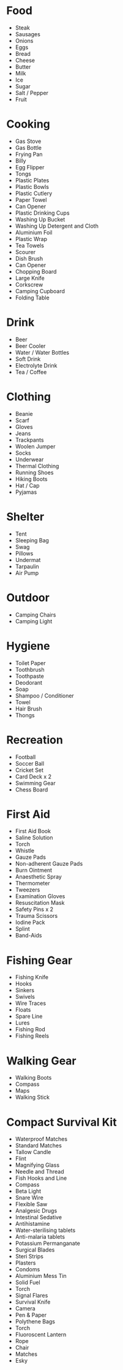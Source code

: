 # Food
* Steak
* Sausages
* Onions
* Eggs
* Bread
* Cheese
* Butter
* Milk
* Ice
* Sugar
* Salt / Pepper
* Fruit

# Cooking
* Gas Stove
* Gas Bottle
* Frying Pan
* Billy
* Egg Flipper
* Tongs
* Plastic Plates
* Plastic Bowls
* Plastic Cutlery
* Paper Towel
* Can Opener
* Plastic Drinking Cups
* Washing Up Bucket
* Washing Up Detergent and Cloth
* Aluminium Foil
* Plastic Wrap
* Tea Towels
* Scourer
* Dish Brush
* Can Opener
* Chopping Board
* Large Knife
* Corkscrew
* Camping Cupboard
* Folding Table

# Drink
* Beer
* Beer Cooler
* Water / Water Bottles
* Soft Drink
* Electrolyte Drink
* Tea / Coffee

# Clothing
* Beanie
* Scarf
* Gloves
* Jeans
* Trackpants
* Woolen Jumper
* Socks
* Underwear
* Thermal Clothing
* Running Shoes
* Hiking Boots
* Hat / Cap
* Pyjamas

# Shelter
* Tent
* Sleeping Bag
* Swag
* Pillows
* Undermat
* Tarpaulin
* Air Pump

# Outdoor
* Camping Chairs
* Camping Light

# Hygiene
* Toilet Paper
* Toothbrush
* Toothpaste
* Deodorant
* Soap
* Shampoo / Conditioner
* Towel
* Hair Brush
* Thongs

# Recreation
* Football
* Soccer Ball
* Cricket Set
* Card Deck x 2
* Swimming Gear
* Chess Board

# First Aid
* First Aid Book
* Saline Solution
* Torch
* Whistle
* Gauze Pads
* Non-adherent Gauze Pads
* Burn Ointment
* Anaesthetic Spray
* Thermometer
* Tweezers
* Examination Gloves
* Resuscitation Mask
* Safety Pins x 2
* Trauma Scissors
* Iodine Pack
* Splint
* Band-Aids

# Fishing Gear
* Fishing Knife
* Hooks
* Sinkers
* Swivels
* Wire Traces
* Floats
* Spare Line
* Lures
* Fishing Rod
* Fishing Reels

# Walking Gear
* Walking Boots
* Compass
* Maps
* Walking Stick

# Compact Survival Kit
* Waterproof Matches
* Standard Matches
* Tallow Candle
* Flint
* Magnifying Glass
* Needle and Thread
* Fish Hooks and Line
* Compass
* Beta Light
* Snare Wire
* Flexible Saw
* Analgesic Drugs
* Intestinal Sedative
* Antihistamine
* Water-sterilising tablets
* Anti-malaria tablets
* Potassium Permanganate
* Surgical Blades
* Steri Strips
* Plasters
* Condoms
* Aluminium Mess Tin
* Solid Fuel
* Torch
* Signal Flares
* Survival Knife
* Camera
* Pen & Paper
* Polythene Bags
* Torch
* Fluoroscent Lantern
* Rope
* Chair
* Matches
* Esky
